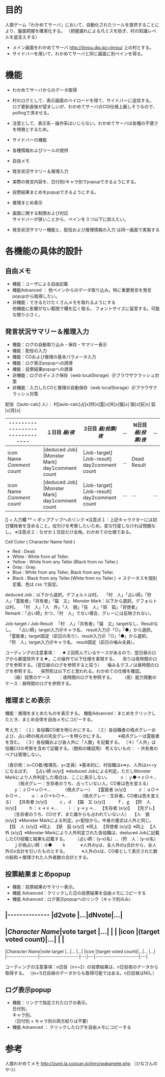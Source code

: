 # 目的
人狼ゲーム「わかめてサーバ」において、自動化されたツールを提供することにより、盤面把握を確実化する。
（把握漏れによる凡ミスを防ぎ、村の知識レベルを底支えする）

* メイン画面をわかめてサーバ http://jinrou.dip.jp/~jinrou/ 上の村とする。
* サイドバーを用いて、わかめてサーバと同じ画面に別ペインを得る。

# 機能

* わかめてサーバからのデータ取得
 * 村のログとして、表示画面のペイロードを得て、サイドバーに送信する。  
   ログ更新直後が望ましいが、わかめてサーバのCGI仕様上厳しそうなので、pollingで済ませる。
 * 注意として、表示系・操作系はいじらない。わかめてサーバは各種の不便さを特徴とするため。

* サイドバーの機能
 * 各種情報およびツールの提供
  * 自由メモ
  * 発言状況サマリー＆推理入力  
   * 実際の発言内容を、日付別/キャラ別でpopupできるようにする。
   * 投票結果まとめをpopupできるようにする。
  * 推理まとめ表示
 * 画面に関する制限および対応  
   サイドバーが狭いことから、ペインを３つ以下に抑えたい。
  * 発言状況サマリー機能と、配役および推理情報の入力 は同一画面で実施する

# 各機能の具体的設計

## 自由メモ

 * 機能：ユーザによる自由記載
 * 機能Advanced ： 他ペインからのデータ取り込み。特に重要発言を発言popupから取得したい。
 * 非機能：できるだけたくさんメモを取れるようにする  
   他機能に影響がない範囲で欄を広く取る。
   フォントサイズに留意する。可能な限り小さく。

## 発言状況サマリー＆推理入力

 * 機能：ログの自動取り込み・保存・サマリー表示
 * 機能：配役の入力
 * 機能：COおよび推理の基本パラメータ入力
 * 機能：ログ表示popupへの誘導
 * 機能：投票結果popupへの誘導
 * 非機能：ログのディスク保存（web localStorage）＠ブラウザクラッシュ対策
 * 非機能：入力したCOと推理の自動保存（web localStorage）＠ブラウザクラッシュ対策

配役（[auto-calc] 人）： 村[auto-calc]占[x]狩[x]霊[x]共[x]猫[x] 狼[x]狂[x] 狐[x]背[x]

|-------------------------------|１日目 *昼*/*夜*                                    |2日目 *昼*/*投票*/*夜*                           |...|N日目 *昼*/*投票*/*夜*|...|
|-------------------------------|----------------------------------------------------|-------------------------------------------------|---|----------------------|---|
|icon<br>Name<br>*Comment count*|[deduced Job]<br>[Monster Mark]<br>day1comment count|[Job-target]<br>[Job-result]<br>day2comment count|...|Dead Result           |   |
|icon<br>Name<br>*Comment count*|[deduced Job]<br>[Monster Mark]<br>day1comment count|[Job-target]<br>[Job-result]<br>day2comment count|...|...                   |...|

[] = 入力欄
** = ポップアップへのリンク
※注意点１：上記キャラクターには初日犠牲者を含めること。役欠けを考察したいため。変な忖度しなければ問題なし。
※注意点２：なぜか１日目だけ全角。わかめての仕様である。

Cell Color ( Character Name field )
 - Red    : Dead.
 - White  : White from all Teller.
 - Yellow : White from any Teller.(Black from no Teller.)
 - Gray   : Gray.
 - Blue   : White from any Teller, Black from any Teller.
 - Black  : Black from any Teller.(White from no Teller.)
 -> ステータスを個別定義、色は css で設定。

deduced Job：以下から選択。デフォルトは村。
　「村　人」「占い師」「狩　人」「霊能者」「共有者」「猫　又」
Monster Mark：以下から選択。デフォルトは村。
　「村　人」「人　外」「人　狼」「狂　人」「妖　狐」「背徳者」
Remark：「占い師」かつ、「村　人」でない場合、グレーには反映されない。

Job-target / Job-Result
　「村　人」「共有者」「猫　又」targetなし、Resultなし。
　「占い師」target入力＠キャラ名、    result入力＠「○」「●」から選択。
　「霊能者」target固定（前日の吊り）、result入力＠「○」「●」から選択。
　「狩　人」target入力＠キャラ名、    result固定（前日の噛み全員）。

コーディングの注意事項：
　★２回死んでいるケースがあるので、翌日昼のログから都度除外する★。この操作で以下仕様を実現する。
　吊りは夜時間のログを参照する。（翌日昼のログを参照すると狂う）
　噛み＆デスノは昼時間のログを参照する。
　突然死は以下だと思われる。わかめての仕様を確認。
　　（昼）投票のケース　　：夜時間のログを参照する。
　　（夜）能力発動のケース：昼時間のログを参照する。

## 推理まとめ表示

機能：推理をまとめたものを表示する。
機能Advanced：まとめをクリックしたとき、まとめ全体を自由メモにコピーする。

考え方：
（１）各役職CO者を明らかにする。
（２）各役職者の視点グレーおよび、占い師の視点の完全グレーを明らかにする。
　　　※視点グレーは霊能者を含む。
（３）各役職および各人外に「人数」を記載する。
（４）「人外」は役職COの考察を含めて記載する。（飽和の確認用）
考えないもの：
・共有者のペアは管理しない。

（表示例：x=CO者/推理先、y=定員）※基本的に、村役職はx=>y、人外はx<=yになるはず。
　【占い師 (x/y)】※deduced Jobによる判定。ただしMonster Markにより人外判定した場合は、ここに表示しない。
　　ｘ：ｙ●→ｚ○→...
　　　（視点グレー：生存者のうち、占っていない人。CO者は色を変える）
　　ｙ：ｚ○→ｕ○→...
　　　（視点グレー）
　【霊能者 (x/y)】
　　ｚ：ａ○→ｂ○→...
　　ｕ：ａ○→ｂ○→...
　　　（視点グレー：生存者。CO者は色を変える）
　【共有者 (x/y)】
　　ｃ，ｄ
　【猫　又 (x/y)】
　　ｆ，ｇ
　【狩　人 (x/y)】
　　ｈ：ｘ→ｘ→...
　　ｉ：ｙ→ｙ→...
　【生存者 (x/y)】
　【完グレ】
　　（生存者のうち、COせず、また誰からも占われていない人）
　【人　狼 (x/y)】※Monster Markによる判定。y=配役から。中身の書式は人外と同じ。
　【狂　人 (x/y)】※同上
　【妖　狐 (x/y)】※同上
　【背徳者 (x/y)】※同上
　【人　外 (x/y)】※Monster Markにより人外判定された各役職は、deduced Jobに記載したCO役職と結果も記載する。
　　（占い師：(y-x)名）...（狩　人：(y-x)名）
　　ｊ＠偽占い師：ｄ●
　　ｋ
　　　※人外のyは、全人外のy合計から、全人外のx合計を引いたものとする。
　　　※人外のxは、CO者として表示された数の総和＋推理された人外者数の合計とする。

## 投票結果まとめpopup

 * 機能：投票結果のサマリー表示。
 * 機能 Advanced：クリックした日の投票結果を自由メモにコピーする
 * 機能 Advanced：ログ表示popupへのリンク（キャラ別のみ）

|--------------  |d2vote              |...|dNvote|...|
----------------------------------------------------------------------------------
|*Character Name*|vote target         |...|      |   |
|icon            |(target voted count)|...|      |   |
----------------------------------------------------------------------------------
|*Character Name*|vote target         |...|...   |...|
|icon            |(target voted count)|...|...   |...|
|----------------|--------------------|---|---|----------------------|---|

コーディングの注意事項：n日目（n>=2）の投票結果は、n日目夜のデータから取得する。
                       （(n+1)日目昼のデータからも取得可能ではある。n日目昼はNG。）


## ログ表示popup
 * 機能：リンクで指定されたログの表示。  
   日付別。  
   キャラ別。  
   （日付別 × キャラ別の両方絞りは不要）
 * 機能 Advanced ： クリックしたログを自由メモにコピーする

# 参考
人狼わかめてメモ http://zumi.la.coocan.jp/jinro/wakamete.php
（ひなさんのやつ）

